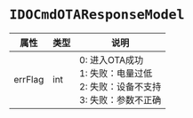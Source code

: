 # `IDOCmdOTAResponseModel`

| 属性        | 类型    | 说明         |
| ------------------------- | -------- | ------------------------------------------------------------ |
| errFlag | int  | 0: 进入OTA成功 <br/>1: 失败：电量过低 <br/>2: 失败：设备不支持 <br/>3: 失败：参数不正确 |

